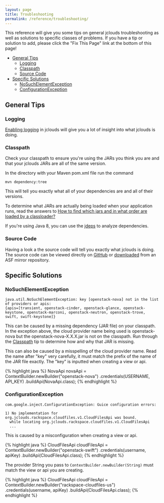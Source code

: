 ```yaml
---
layout: page
title: Troubleshooting
permalink: /reference/troubleshooting/
---
```


This reference will give you some tips on general jclouds troubleshooting as well as solutions to specific classes of problems. If you have a tip or solution to add, please click the "Fix This Page" link at the bottom of this page!

* [General Tips](#general)
  * [Logging](#logging)
  * [Classpath](#classpath)
  * [Source Code](#source)
* [Specific Solutions](#specific)
  * [NoSuchElementException](#NoSuchElementException)
  * [ConfigurationException](#ConfigurationException)

## <a id="general"></a>General Tips

### <a id="logging"></a>Logging

[Enabling logging](/reference/logging/) in jclouds will give you a lot of insight into what jclouds is doing.

### <a id="classpath"></a>Classpath

Check your classpath to ensure you're using the JARs you think you are and that your jclouds JARs are all of the same version.

In the directory with your Maven pom.xml file run the command

`mvn dependency:tree`

This will tell you exactly what all of your dependencies are and all of their versions.

To determine what JARs are actually being loaded when your application runs, read the answers to [How to find which jars and in what order are loaded by a classloader?](http://stackoverflow.com/questions/2179858/how-to-find-which-jars-and-in-what-order-are-loaded-by-a-classloader)

If you're using Java 8, you can use the [jdeps](http://docs.oracle.com/javase/8/docs/technotes/tools/unix/jdeps.html) to analyze dependencies.

### <a id="source"></a>Source Code

Having a look a the source code will tell you exactly what jclouds is doing. The source code can be viewed directly on [GitHub](https://github.com/jclouds/jclouds) or [downloaded](http://www.apache.org/dyn/closer.cgi/jclouds) from an ASF mirror repository.

## <a id="specfic"></a>Specific Solutions

### <a id="NoSuchElementException"></a>NoSuchElementException

```
java.util.NoSuchElementException: key [openstack-nova] not in the list of providers or apis:
{apis=[transient, openstack-cinder, openstack-glance, openstack-keystone, openstack-marconi, openstack-neutron, openstack-trove, swift, swift-keystone]}
```

This can be caused by a missing dependency (JAR file) on your classpath. In the exception above, the cloud provider name being used is openstack-nova but the openstack-nova-X.X.X.jar is not on the classpath. Run through the [Classpath](#classpath) tip to determine how and why that JAR is missing.

This can also be caused by a misspelling of the cloud provider name. Read the name after "key" very carefully, it must match the prefix of the name of the JAR file exactly. The "key" is inputted when creating a view or api.

{% highlight java %}
NovaApi novaApi = ContextBuilder.newBuilder("openstack-nova")
        .credentials(USERNAME, API_KEY)
        .buildApi(NovaApi.class);
{% endhighlight %}

### <a id="ConfigurationException"></a>ConfigurationException
```
com.google.inject.ConfigurationException: Guice configuration errors:

1) No implementation for org.jclouds.rackspace.cloudfiles.v1.CloudFilesApi was bound.
  while locating org.jclouds.rackspace.cloudfiles.v1.CloudFilesApi
  ...
```

This is caused by a misconfiguration when creating a view or api.

{% highlight java %}
CloudFilesApi cloudFilesApi = ContextBuilder.newBuilder("openstack-swift")
      .credentials(username, apiKey)
      .buildApi(CloudFilesApi.class);
{% endhighlight %}

The provider String you pass to `ContextBuilder.newBuilder(String)` must match the view or api you are creating.

{% highlight java %}
CloudFilesApi cloudFilesApi = ContextBuilder.newBuilder("rackspace-cloudfiles-us")
      .credentials(username, apiKey)
      .buildApi(CloudFilesApi.class);
{% endhighlight %}
